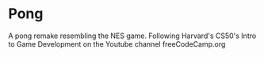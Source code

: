 # Pong
A pong remake resembling the NES game. Following Harvard's CS50's Intro to Game Development on the Youtube channel freeCodeCamp.org
